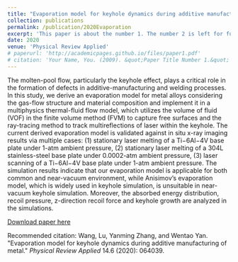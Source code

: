 ```yaml
---
title: "Evaporation model for keyhole dynamics during additive manufacturing of metal"
collection: publications
permalink: /publication/2020Evaporation
excerpt: 'This paper is about the number 1. The number 2 is left for future work.'
date: 2020
venue: 'Physical Review Applied'
# paperurl: 'http://academicpages.github.io/files/paper1.pdf'
# citation: 'Your Name, You. (2009). &quot;Paper Title Number 1.&quot; <i>Journal 1</i>. 1(1).'
---
```

The molten-pool flow, particularly the keyhole effect, plays a critical role in the formation of defects in additive-manufacturing and welding processes. In this study, we derive an evaporation model for metal alloys considering the gas-flow structure and material composition and implement it in a multiphysics thermal-fluid flow model, which utilizes the volume of fluid (VOF) in the finite volume method (FVM) to capture free surfaces and the ray-tracing method to track multireflections of laser within the keyhole. The current derived evaporation model is validated against in situ x-ray imaging results via multiple cases: (1) stationary laser melting of a Ti−6Al−4V base plate under 1-atm ambient pressure, (2) stationary laser melting of a 304L stainless-steel base plate under 0.0002-atm ambient pressure, (3) laser scanning of a Ti−6Al−4V base plate under 1-atm ambient pressure. The simulation results indicate that our evaporation model is applicable for both common and near-vacuum environment, while Anisimov’s evaporation model, which is widely used in keyhole simulation, is unsuitable in near-vacuum keyhole simulation. Moreover, the absorbed energy distribution, recoil pressure, z-direction recoil force and keyhole growth are analyzed in the simulations.

[Download paper here](https://journals.aps.org/prapplied/abstract/10.1103/PhysRevApplied.14.064039)

Recommended citation: Wang, Lu, Yanming Zhang, and Wentao Yan. "Evaporation model for keyhole dynamics during additive manufacturing of metal." <i>Physical Review Applied</i> 14.6 (2020): 064039.

